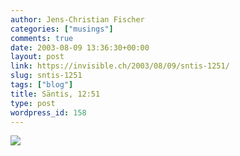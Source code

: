 ```yaml
---
author: Jens-Christian Fischer
categories: ["musings"]
comments: true
date: 2003-08-09 13:36:30+00:00
layout: post
link: https://invisible.ch/2003/08/09/sntis-1251/
slug: sntis-1251
tags: ["blog"]
title: Säntis, 12:51
type: post
wordpress_id: 158
---
```


![](/images/378A0064.jpg)
